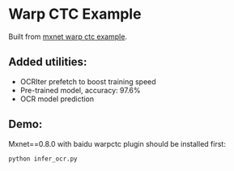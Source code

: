 # Warp CTC Example
Built from [mxnet warp ctc example](https://github.com/dmlc/mxnet/tree/master/example/warpctc).

## Added utilities:
- OCRIter prefetch to boost training speed
- Pre-trained model, accuracy: 97.6%
- OCR model prediction

## Demo:
Mxnet==0.8.0 with baidu warpctc plugin should be installed first:
```
python infer_ocr.py
```
